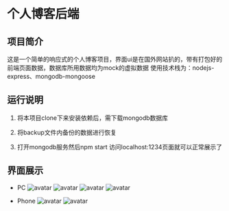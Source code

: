 # 个人博客后端

## 项目简介
这是一个简单的响应式的个人博客项目，界面ui是在国外网站扒的，带有打包好的前端页面数据，数据库所用数据均为mock的虚拟数据
使用技术栈为：nodejs-express、mongodb-mongoose

## 运行说明
1. 将本项目clone下来安装依赖后，需下载mongodb数据库

2. 将backup文件内备份的数据进行恢复

3. 打开mongodb服务然后npm start 访问localhost:1234页面就可以正常展示了

## 界面展示
* PC
![avatar](https://s1.ax1x.com/2020/08/14/dikvHf.png)
![avatar](https://s1.ax1x.com/2020/08/14/diAp4g.png)
![avatar](https://s1.ax1x.com/2020/08/14/dikzE8.png)
![avatar](https://s1.ax1x.com/2020/08/14/dikXut.png)

* Phone
![avatar](https://s1.ax1x.com/2020/08/14/diASUS.png)
![avatar](https://s1.ax1x.com/2020/08/14/diACCQ.png)
